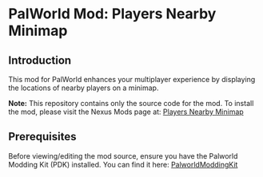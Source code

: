 # PalWorld Mod: Players Nearby Minimap

## Introduction
This mod for PalWorld enhances your multiplayer experience by displaying the locations of nearby players on a minimap.

**Note:** This repository contains only the source code for the mod. To install the mod, please visit the Nexus Mods page at:
[Players Nearby Minimap](https://www.nexusmods.com/palworld/mods/1274)

## Prerequisites
Before viewing/editing the mod source, ensure you have the Palworld Modding Kit (PDK) installed. You can find it here:
[PalworldModdingKit](https://github.com/localcc/PalworldModdingKit)
